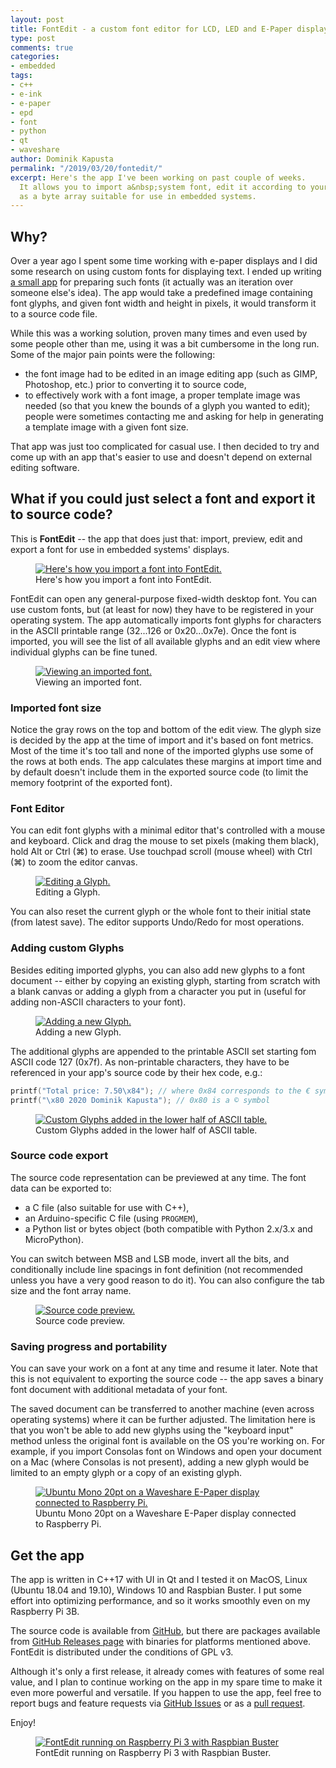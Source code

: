 ```yaml
---
layout: post
title: FontEdit - a custom font editor for LCD, LED and E-Paper displays
type: post
comments: true
categories:
- embedded
tags:
- c++
- e-ink
- e-paper
- epd
- font
- python
- qt
- waveshare
author: Dominik Kapusta
permalink: "/2019/03/20/fontedit/"
excerpt: Here's the app I've been working on past couple of weeks.
  It allows you to import a&nbsp;system font, edit it according to your needs and export
  as a byte array suitable for use in embedded systems.
---
```


## Why?

Over a year ago I spent some time working with e-paper displays and I did some
research on using custom fonts for displaying text. I ended up writing 
[a small app](/2019/02/10/font2bytes) for preparing such fonts (it actually was an
iteration over someone else's idea). The app would take a predefined image containing
font glyphs, and given font width and height in pixels, it would transform it to
a source code file.

While this was a working solution, proven many times and even used by some people
other than me, using it was a bit cumbersome in the long run. Some of the major pain points 
were the following:
* the font image had to be edited in an image editing app (such as GIMP, Photoshop, etc.)
  prior to converting it to source code,
* to effectively work with a font image, a proper template image was needed (so
  that you knew the bounds of a glyph you wanted to edit); people were sometimes 
  contacting me and asking for help in generating a template image with a given font size.

That app was just too complicated for casual use. I then decided to try and come up
with an app that's easier to use and doesn't depend on external editing software.

## What if you could just select a font and export it to source code?

This is **FontEdit** -- the app that does just that: import, preview, edit
and export a font for use in embedded systems' displays.

<figure>
  <a href="/assets/fontedit/import_dialog.png">
    <img src="/assets/fontedit/import_dialog.png" alt="Here's how you import a font into FontEdit.">
  </a>
  <figcaption>Here's how you import a font into FontEdit.</figcaption>
</figure>

FontEdit can open any general-purpose fixed-width desktop font. You can use custom
fonts, but (at least for now) they have to be registered in your operating system. 
The app automatically imports font glyphs for characters in the ASCII printable range
(32...126 or 0x20...0x7e). Once the font is imported, you will see the list of all
available glyphs and an edit view where individual glyphs can be fine tuned.

<figure>
  <a href="/assets/fontedit/imported_font.png">
    <img src="/assets/fontedit/imported_font.png" alt="Viewing an imported font.">
  </a>
  <figcaption>Viewing an imported font.</figcaption>
</figure>

### Imported font size

Notice the gray rows on the top and bottom of the edit view. The glyph size is decided
by the app at the time of import and it's based on font metrics. Most of the time it's
too tall and none of the imported glyphs use some of the rows at both ends. The app 
calculates these margins at import time and by default doesn't include them in the exported
source code (to limit the memory footprint of the exported font).


### Font Editor

You can edit font glyphs with a minimal editor that's controlled with a mouse
and keyboard. Click and drag the mouse to set pixels (making them black), hold
Alt or Ctrl (⌘) to erase. Use touchpad scroll (mouse wheel) with Ctrl (⌘) to zoom
the editor canvas.

<figure>
  <a href="/assets/fontedit/custom_drawing.png">
    <img src="/assets/fontedit/custom_drawing.png" alt="Editing a Glyph.">
  </a>
  <figcaption>Editing a Glyph.</figcaption>
</figure>

You can also reset the current glyph or the whole font to their initial state
(from latest save). The editor supports Undo/Redo for most operations.


### Adding custom Glyphs

Besides editing imported glyphs, you can also add new glyphs to a font document
-- either by copying an existing glyph, starting from scratch with a blank canvas
or adding a glyph from a character you put in (useful for adding non-ASCII characters
to your font).

<figure>
  <a href="/assets/fontedit/add_new_glyph.png">
    <img src="/assets/fontedit/add_new_glyph.png" alt="Adding a new Glyph.">
  </a>
  <figcaption>Adding a new Glyph.</figcaption>
</figure>

The additional glyphs are appended to the printable ASCII set starting fom ASCII code 127 (0x7f). As non-printable characters, they have to be referenced in your app's source code by their hex code, e.g.:

```C
printf("Total price: 7.50\x84"); // where 0x84 corresponds to the € symbol
printf("\x80 2020 Dominik Kapusta"); // 0x80 is a © symbol
```

<figure>
  <a href="/assets/fontedit/extra_glyphs.png">
    <img src="/assets/fontedit/extra_glyphs.png" alt="Custom Glyphs added in the lower half of ASCII table.">
  </a>
  <figcaption>Custom Glyphs added in the lower half of ASCII table.</figcaption>
</figure>

### Source code export

The source code representation can be previewed at any time. The font data can be exported to:

* a C file (also suitable for use with C++),
* an Arduino-specific C file (using `PROGMEM`),
* a Python list or bytes object (both compatible with Python 2.x/3.x and MicroPython).

You can switch between MSB and LSB mode, invert all the bits, and conditionally include
line spacings in font definition (not recommended unless you have a very good reason
to do it). You can also configure the tab size and the font array name.

<figure>
  <a href="/assets/fontedit/source_code.png">
    <img src="/assets/fontedit/source_code.png" alt="Source code preview.">
  </a>
  <figcaption>Source code preview.</figcaption>
</figure>

### Saving progress and portability

You can save your work on a font at any time and resume it later. Note that this is
not equivalent to exporting the source code -- the app saves a binary font document
with additional metadata of your font.

The saved document can be transferred to another machine (even across operating systems)
where it can be further adjusted. The limitation here is that you won't be able to
add new glyphs using the "keyboard input" method unless the original font is available
on the OS you're working on. For example, if you import Consolas font on Windows and 
open your document on a Mac (where Consolas is not present), adding a new glyph would
be limited to an empty glyph or a copy of an existing glyph.

<figure>
  <a href="/assets/fontedit/epaper_rpi.jpg">
    <img src="/assets/fontedit/epaper_rpi.jpg" alt="Ubuntu Mono 20pt on a Waveshare E-Paper display connected to Raspberry Pi.">
  </a>
  <figcaption>Ubuntu Mono 20pt on a Waveshare E-Paper display connected to Raspberry Pi.</figcaption>
</figure>

## Get the app

The app is written in C++17 with UI in Qt and I tested it on MacOS, Linux (Ubuntu 18.04 and 19.10),
Windows 10 and Raspbian Buster. I put some effort into optimizing performance, and so
it works smoothly even on my Raspberry Pi 3B.

The source code is available from [GitHub](https://github.com/ayoy/fontedit), but there 
are packages available from [GitHub Releases page](https://github.com/ayoy/fontedit/releases) 
with binaries for platforms mentioned above. FontEdit is distributed under the conditions of GPL v3.

Although it's only a first release, it already comes with features of some real value,
and I plan to continue working on the app in my spare time to make it even more powerful
and versatile. If you happen to use the app, feel free to report bugs and feature 
requests via [GitHub Issues](https://github.com/ayoy/fontedit/issues) or as 
a&nbsp;[pull request](https://github.com/ayoy/fontedit/pulls).

Enjoy!

<figure>
  <a href="/assets/fontedit/raspbian.jpg">
    <img src="/assets/fontedit/raspbian.jpg" alt="FontEdit running on Raspberry Pi 3 with Raspbian Buster">
  </a>
  <figcaption>FontEdit running on Raspberry Pi 3 with Raspbian Buster.</figcaption>
</figure>
